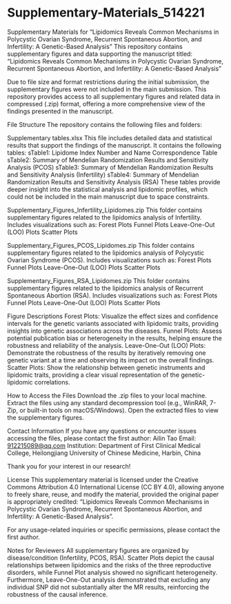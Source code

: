 # Supplementary-Materials_514221
Supplementary Materials for “Lipidomics Reveals Common Mechanisms in Polycystic Ovarian Syndrome, Recurrent Spontaneous Abortion, and Infertility: A Genetic-Based Analysis”
This repository contains supplementary figures and data supporting the manuscript titled:
“Lipidomics Reveals Common Mechanisms in Polycystic Ovarian Syndrome, Recurrent Spontaneous Abortion, and Infertility: A Genetic-Based Analysis”

Due to file size and format restrictions during the initial submission, the supplementary figures were not included in the main submission. This repository provides access to all supplementary figures and related data in compressed (.zip) format, offering a more comprehensive view of the findings presented in the manuscript.

File Structure
The repository contains the following files and folders:

Supplementary tables.xlsx
This file includes detailed data and statistical results that support the findings of the manuscript.
It contains the following tables:
sTable1: Lipidome Index Number and Name Correspondence Table
sTable2: Summary of Mendelian Randomization Results and Sensitivity Analysis (PCOS)
sTable3: Summary of Mendelian Randomization Results and Sensitivity Analysis (Infertility)
sTable4: Summary of Mendelian Randomization Results and Sensitivity Analysis (RSA)
These tables provide deeper insight into the statistical analysis and lipidomic profiles, which could not be included in the main manuscript due to space constraints.

Supplementary_Figures_Infertility_Lipidomes.zip
This folder contains supplementary figures related to the lipidomics analysis of Infertility.
Includes visualizations such as:
Forest Plots
Funnel Plots
Leave-One-Out (LOO) Plots
Scatter Plots

Supplementary_Figures_PCOS_Lipidomes.zip
This folder contains supplementary figures related to the lipidomics analysis of Polycystic Ovarian Syndrome (PCOS).
Includes visualizations such as:
Forest Plots
Funnel Plots
Leave-One-Out (LOO) Plots
Scatter Plots

Supplementary_Figures_RSA_Lipidomes.zip
This folder contains supplementary figures related to the lipidomics analysis of Recurrent Spontaneous Abortion (RSA).
Includes visualizations such as:
Forest Plots
Funnel Plots
Leave-One-Out (LOO) Plots
Scatter Plots

Figure Descriptions
Forest Plots: Visualize the effect sizes and confidence intervals for the genetic variants associated with lipidomic traits, providing insights into genetic associations across the diseases.
Funnel Plots: Assess potential publication bias or heterogeneity in the results, helping ensure the robustness and reliability of the analysis.
Leave-One-Out (LOO) Plots: Demonstrate the robustness of the results by iteratively removing one genetic variant at a time and observing its impact on the overall findings.
Scatter Plots: Show the relationship between genetic instruments and lipidomic traits, providing a clear visual representation of the genetic-lipidomic correlations.

How to Access the Files
Download the .zip files to your local machine.
Extract the files using any standard decompression tool (e.g., WinRAR, 7-Zip, or built-in tools on macOS/Windows).
Open the extracted files to view the supplementary figures.

Contact Information
If you have any questions or encounter issues accessing the files, please contact the first author:
Ailin Tao
Email: 912215089@qq.com
Institution: Department of First Clinical Medical College, Heilongjiang University of Chinese Medicine, Harbin, China

Thank you for your interest in our research!

License
This supplementary material is licensed under the Creative Commons Attribution 4.0 International License (CC BY 4.0), allowing anyone to freely share, reuse, and modify the material, provided the original paper is appropriately credited:
“Lipidomics Reveals Common Mechanisms in Polycystic Ovarian Syndrome, Recurrent Spontaneous Abortion, and Infertility: A Genetic-Based Analysis”.

For any usage-related inquiries or specific permissions, please contact the first author.

Notes for Reviewers
All supplementary figures are organized by disease/condition (Infertility, PCOS, RSA).
Scatter Plots depict the causal relationships between lipidomics and the risks of the three reproductive disorders, while Funnel Plot analysis showed no significant heterogeneity. Furthermore, Leave-One-Out analysis demonstrated that excluding any individual SNP did not substantially alter the MR results, reinforcing the robustness of the causal inference.
